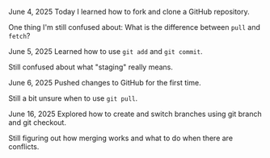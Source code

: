 June 4, 2025
Today I learned how to fork and clone a GitHub repository.

One thing I'm still confused about: What is the difference between `pull` and `fetch`?

June 5, 2025
Learned how to use `git add` and `git commit`.

Still confused about what "staging" really means.

June 6, 2025
Pushed changes to GitHub for the first time.

Still a bit unsure when to use `git pull`.

June 16, 2025
Explored how to create and switch branches using git branch and git checkout.

Still figuring out how merging works and what to do when there are conflicts.